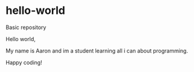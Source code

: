 # hello-world
Basic repository

Hello world,

My name is Aaron and im a student learning all i can about programming. 

Happy coding!
